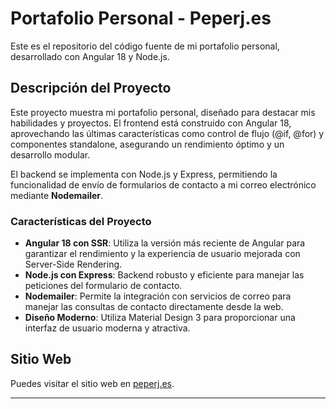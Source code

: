 # Portafolio Personal - Peperj.es

Este es el repositorio del código fuente de mi portafolio personal, desarrollado con Angular 18 y Node.js.

## Descripción del Proyecto

Este proyecto muestra mi portafolio personal, diseñado para destacar mis habilidades y proyectos. El frontend está construido con Angular 18, aprovechando las últimas características como control de flujo (@if, @for) y componentes standalone, asegurando un rendimiento óptimo y un desarrollo modular.

El backend se implementa con Node.js y Express, permitiendo la funcionalidad de envío de formularios de contacto a mi correo electrónico mediante **Nodemailer**.

### Características del Proyecto

- **Angular 18 con SSR**: Utiliza la versión más reciente de Angular para garantizar el rendimiento y la experiencia de usuario mejorada con Server-Side Rendering.
- **Node.js con Express**: Backend robusto y eficiente para manejar las peticiones del formulario de contacto.
- **Nodemailer**: Permite la integración con servicios de correo para manejar las consultas de contacto directamente desde la web.
- **Diseño Moderno**: Utiliza Material Design 3 para proporcionar una interfaz de usuario moderna y atractiva.

## Sitio Web

Puedes visitar el sitio web en [peperj.es](https://peperj.es).

---
